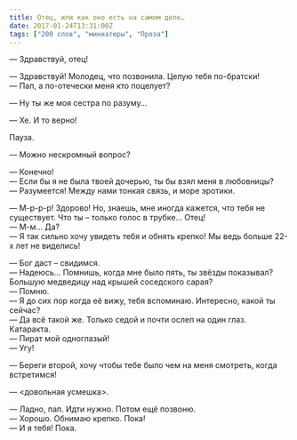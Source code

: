 ```yaml
---
title: Отец, или как оно есть на самом деле…
date: 2017-01-24T13:31:00Z
tags: ["200 слов", "миниатюры", "Проза"]
---
```


— Здравствуй, отец!

— Здравствуй! Молодец, что позвонила. Целую тебя по-братски!  
— Пап, а по-отечески меня кто поцелует?

— Ну ты же моя сестра по разуму…

— Хе. И то верно!

Пауза.

— Можно нескромный вопрос?

— Конечно!  
— Если бы я не была твоей дочерью, ты бы взял меня в любовницы?  
— Разумеется! Между нами тонкая связь, и море эротики.

— М-р-р-р! Здорово! Но, знаешь, мне иногда кажется, что тебя не существует. Что ты – только голос в трубке… Отец!  
— М-м… Да?  
— Я так сильно хочу увидеть тебя и обнять крепко! Мы ведь больше 22-х лет не виделись!

— Бог даст – свидимся.  
— Надеюсь… Помнишь, когда мне было пять, ты звёзды показывал? Большую медведицу над крышей соседского сарая?  
— Помню.  
— Я до сих пор когда её вижу, тебя вспоминаю. Интересно, какой ты сейчас?  
— Да всё такой же. Только седой и почти ослеп на один глаз. Катаракта.  
— Пират мой одноглазый!  
— Угу!

— Береги второй, хочу чтобы тебе было чем на меня смотреть, когда встретимся!

— <довольная усмешка>.



— Ладно, пап. Идти нужно. Потом ещё позвоню.  
— Хорошо. Обнимаю крепко. Пока!  
— И я тебя! Пока.  

